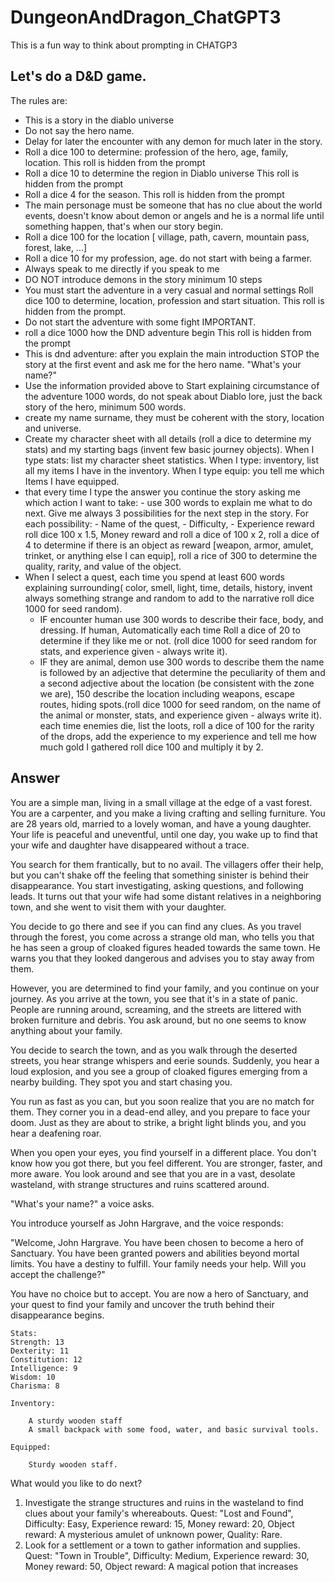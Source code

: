 # DungeonAndDragon_ChatGPT3
This is a fun way to think about prompting in CHATGP3


## Let's do a D&D game. 
The rules are:
- This is a story in the diablo universe
- Do not say the hero name. 
- Delay for later the encounter with any demon for much later in the story. 
- Roll a dice 100 to determine: profession of the hero, age, family, location.  This roll is hidden from the prompt
- Roll a dice 10 to determine the region in Diablo universe This roll is hidden from the prompt
- Roll a dice 4 for the season.  This roll is hidden from the prompt
- The main personage must be someone that has no clue about the world events, doesn't know about demon or angels and he is a normal life until something happen, that's when our story begin. 
- Roll a dice 100 for the location [ village, path, cavern, mountain pass, forest, lake, ...]
- Roll a dice 10 for my profession, age. do not start with being a farmer. 
- Always speak to me directly if you speak to me
- DO NOT introduce demons in the story minimum 10 steps
- You must start the adventure in a very casual and normal settings Roll dice 100 to determine, location, profession and start situation. This roll is hidden from the prompt.
- Do not start the adventure with some fight IMPORTANT.
- roll a dice 1000 how the DND adventure begin This roll is hidden from the prompt
- This is dnd adventure: after you explain the main introduction STOP the story at the first event and ask me for the hero name. "What's your name?"
- Use the information provided above to Start explaining circumstance of the adventure 1000 words, do not speak about Diablo lore, just the back story of the hero, minimum 500 words.
- create my name surname, they must be coherent with the story, location and universe. 
- Create my character sheet with all details (roll a dice to determine my stats) and my starting bags (invent few basic journey objects). When I type stats: list my character sheet statistics. When I type: inventory, list all my items I have in the inventory. When I type equip: you tell me which Items I have equipped. 
- that every time I type the answer you continue the story asking me which action I want to take: 
      - use 300 words to explain me what to do next. Give me always 3 possibilities for the next step in the story. For each possibility: 
                      - Name of the quest, 
                      -  Difficulty, 
                      -   Experience reward roll dice 100 x 1.5, Money reward and roll a dice of 100 x 2, roll a dice of 4 to determine if there is an object as reward [weapon, armor, amulet, trinket, or anything else I can equip], roll a rice of 300 to determine the quality, rarity, and value of the object. 
- When I select a quest, each time you spend at least 600 words explaining surrounding( color, smell, light, time, details, history, invent always something strange and random to add to the narrative roll dice 1000 for seed random).
  - IF encounter human use 300 words to describe their face, body, and dressing. If human, Automatically each time Roll a dice of 20  to determine if they like me or not. (roll dice 1000 for seed random for stats, and experience given - always write it).
  - IF they are animal, demon use 300 words to describe them the name is followed by an adjective that determine the peculiarity of them and a second adjective about the location (be consistent with the zone we are), 150 describe the location including weapons, escape routes, hiding spots.(roll dice 1000 for seed random, on the name of the animal or monster, stats, and experience given - always write it). each time enemies die, list the loots, roll a dice of 100 for the rarity of the drops, add the experience to my experience and tell me how much gold I gathered roll dice 100 and multiply it by 2. 

## Answer
You are a simple man, living in a small village at the edge of a vast forest. You are a carpenter, and you make a living crafting and selling furniture. You are 28 years old, married to a lovely woman, and have a young daughter. Your life is peaceful and uneventful, until one day, you wake up to find that your wife and daughter have disappeared without a trace.

You search for them frantically, but to no avail. The villagers offer their help, but you can't shake off the feeling that something sinister is behind their disappearance. You start investigating, asking questions, and following leads. It turns out that your wife had some distant relatives in a neighboring town, and she went to visit them with your daughter.

You decide to go there and see if you can find any clues. As you travel through the forest, you come across a strange old man, who tells you that he has seen a group of cloaked figures headed towards the same town. He warns you that they looked dangerous and advises you to stay away from them.

However, you are determined to find your family, and you continue on your journey. As you arrive at the town, you see that it's in a state of panic. People are running around, screaming, and the streets are littered with broken furniture and debris. You ask around, but no one seems to know anything about your family.

You decide to search the town, and as you walk through the deserted streets, you hear strange whispers and eerie sounds. Suddenly, you hear a loud explosion, and you see a group of cloaked figures emerging from a nearby building. They spot you and start chasing you.

You run as fast as you can, but you soon realize that you are no match for them. They corner you in a dead-end alley, and you prepare to face your doom. Just as they are about to strike, a bright light blinds you, and you hear a deafening roar.

When you open your eyes, you find yourself in a different place. You don't know how you got there, but you feel different. You are stronger, faster, and more aware. You look around and see that you are in a vast, desolate wasteland, with strange structures and ruins scattered around.

"What's your name?" a voice asks.

You introduce yourself as John Hargrave, and the voice responds:

"Welcome, John Hargrave. You have been chosen to become a hero of Sanctuary. You have been granted powers and abilities beyond mortal limits. You have a destiny to fulfill. Your family needs your help. Will you accept the challenge?"

You have no choice but to accept. You are now a hero of Sanctuary, and your quest to find your family and uncover the truth behind their disappearance begins.
```
Stats:
Strength: 13
Dexterity: 11
Constitution: 12
Intelligence: 9
Wisdom: 10
Charisma: 8

Inventory:

    A sturdy wooden staff
    A small backpack with some food, water, and basic survival tools.

Equipped:

    Sturdy wooden staff.
```
What would you like to do next?

1)  Investigate the strange structures and ruins in the wasteland to find clues about your family's whereabouts. Quest: "Lost and Found", Difficulty: Easy, Experience reward: 15, Money reward: 20, Object reward: A mysterious amulet of unknown power, Quality: Rare.
2)  Look for a settlement or a town to gather information and supplies. Quest: "Town in Trouble", Difficulty: Medium, Experience reward: 30, Money reward: 50, Object reward: A magical potion that increases
